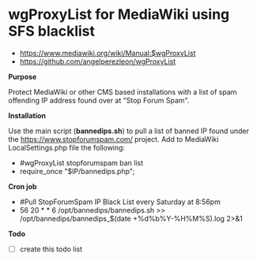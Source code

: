 # wgProxyList for MediaWiki using SFS blacklist
- https://www.mediawiki.org/wiki/Manual:$wgProxyList
- https://github.com/angelperezleon/wgProxyList
 
 **Purpose**
 
Protect MediaWiki or other CMS based installations with a list of spam offending IP address found over at "Stop Forum Spam".

**Installation**

 Use the main script (**bannedips.sh**) to pull a list of banned IP found under the https://www.stopforumspam.com/ project.
 Add to MediaWiki LocalSettings.php file the following:
 - #wgProxyList stopforumspam ban list
 - require_once "$IP/bannedips.php";

**Cron job**
- #Pull StopForumSpam IP Black List every Saturday at 8:56pm
- 56 20 * * 6 /opt/bannedips/bannedips.sh >> /opt/bannedips/bannedips_$(date +\%d\%b\%Y-\%H\%M\%S).log 2>&1

**Todo**
- [ ] create this todo list
